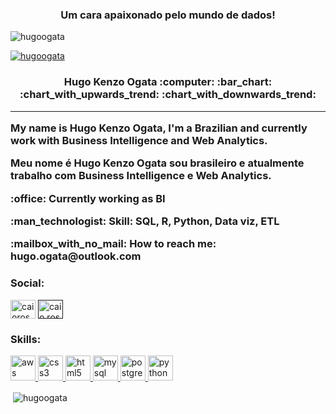 <h3 align="center">Um cara apaixonado pelo mundo de dados!</h3>

<p align="left"> <img src="https://komarev.com/ghpvc/?username=hugoogata&label=Profile%20views&color=0e75b6&style=flat" alt="hugoogata" /> </p>

<p align="left"> <a href="https://github.com/ryo-ma/github-profile-trophy"><img src="https://github-profile-trophy.vercel.app/?username=hugoogata" alt="hugoogata" /></a> </p>

<h3 align="center">Hugo Kenzo Ogata :computer: :bar_chart: :chart_with_upwards_trend: :chart_with_downwards_trend:

***
  
<p align="left">My name is Hugo Kenzo Ogata, I'm a Brazilian and currently work with Business Intelligence and Web Analytics. </p>
<p align="left">Meu nome é Hugo Kenzo Ogata sou brasileiro e atualmente trabalho com Business Intelligence e Web Analytics. </p>

<p align="left">  :office:  Currently working as BI
<p align="left">  :man_technologist:  Skill: SQL, R, Python, Data viz, ETL
<p align="left">  :mailbox_with_no_mail:  How to reach me: hugo.ogata@outlook.com

<h3 align="left">Social:</h3>
<p align="left">
<a href="https://www.linkedin.com/in/hugo-kenzo-ogata-72888896/" target="blank"><img align="center" src="https://cdn.jsdelivr.net/npm/simple-icons@3.0.1/icons/linkedin.svg" alt="caioross" height="30" width="40" /></a>
<a href="" target="blank"><img align="center" src="https://cdn.jsdelivr.net/npm/simple-icons@3.0.1/icons/instagram.svg" alt="caio.ross_" height="30" width="40" /></a>
</p>
  
<h3 align="left">Skills:</h3>
<p align="left"> </a> <a href="https://aws.amazon.com" target="_blank"> <img src="https://devicons.github.io/devicon/devicon.git/icons/amazonwebservices/amazonwebservices-original-wordmark.svg" alt="aws" width="40" height="40"/> </a> <a href="https://www.w3schools.com/css/" target="_blank"> <img src="https://devicons.github.io/devicon/devicon.git/icons/css3/css3-original-wordmark.svg" alt="css3" width="40" height="40"/> </a> </a> <a href="https://www.w3.org/html/" target="_blank"> <img src="https://devicons.github.io/devicon/devicon.git/icons/html5/html5-original-wordmark.svg" alt="html5" width="40" height="40"/> </a> <a href="https://www.mysql.com/" target="_blank"> <img src="https://devicons.github.io/devicon/devicon.git/icons/mysql/mysql-original-wordmark.svg" alt="mysql" width="40" height="40"/> </a> <a href="https://www.postgresql.org" target="_blank"> <img src="https://devicons.github.io/devicon/devicon.git/icons/postgresql/postgresql-original-wordmark.svg" alt="postgresql" width="40" height="40"/> </a> <a href="https://www.python.org" target="_blank"> <img src="https://devicons.github.io/devicon/devicon.git/icons/python/python-original.svg" alt="python" width="40" height="40"/> </a> 

<p>&nbsp;<img align="center" src="https://github-readme-stats.vercel.app/api?username=hugoogata&show_icons=true&locale=en" alt="hugoogata" /></p>
